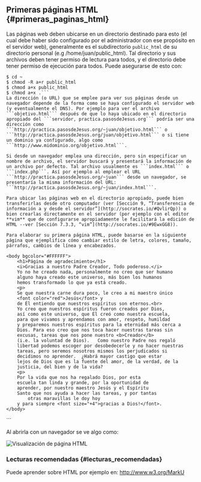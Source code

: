 ## Primeras páginas HTML {#primeras_paginas_html}

Las páginas web deben ubicarse en un directorio destinado para esto (el cual debe haber sido configurado por el administrador con ese propósito en el servidor web), generalmente es el subdirectorio ```public_html``` de su directorio personal (e.g /home/juan/public_html). Tal directorio y sus archivos deben tener permiso de lectura para todos, y el directorio debe tener permiso de ejecución para todos. Puede asegurarse de esto con:
```
$ cd ~
$ chmod -R a+r public_html
$ chmod a+x public_html
$ chmod a+x .```
La dirección (o URL) que se emplee para ver sus páginas desde un navegador depende de la forma como se haya configurado el servidor web (y eventualmente el DNS). Por ejemplo para ver el archivo ```objetivo.html``` después de que lo haya ubicado en el directorio apropiado del ```servidor, practica.pasosdeJesus.org``` podría ser una dirección como ```http://practica.pasosdeJesus.org/~juan/objetivo.html``` o ```http://practica.pasosdeJesus.org/juan/objetivo.html``` o si tiene un dominio ya configurado, algo como ```http://www.midominio.org/objetivo.html```.

Si desde un navegador emplea una dirección, pero sin especificar un nombre de archivo, el servidor buscará y presentará la información de un archivo por defecto. Tal archivo usualmente es ```index.html``` o ```index.php```. Así por ejemplo al emplear el URL ```http://practica.pasosdeJesus.org/~juan``` desde un navegador, se presentaría la misma información del URL: ```http://practica.pasosdeJesus.org/~juan/index.html```.

Para ubicar las páginas web en el directorio apropiado, puede bien transferirlas desde otro computador (ver [Sección 9, “Transferencia de información a y desde el servidor”](http://socrates.io/#QvlirQp))	o bien crearlas directamente en el servidor (por ejemplo con el editor **vim** que de configurarse apropiadamente le facilitará la edición de HTML --ver [Sección 7.3.3, “vim”](http://socrates.io/#9EwxGG8)).

Para elaborar su primera página HTML, puede basarse en la siguiente página que ejemplifica cómo cambiar estilo de letra, colores, tamaño, párrafos, cambios de línea y encabezados.
```
<html>
	<head>
    	<title>
			Página de agradecimiento
		</title>
    </head>

	<body bgcolor="#FFFFFF">
		<h1>Página de agradecimiento</h1>
		<i>Gracias a nuestro Padre Creador, Todo poderoso.</i>
		Yo no he creado nada, personalmente no creo que ser humano 
		alguno haya creado este universo, más bien los humanos 
		hemos transformado lo que ya está creado.
		<p>
		Se que nuestra carne dura poco, le creo a mi maestro único
		<font color="red">Jesús</font> y 
		de Él entiendo que nuestros espíritus son eternos.<br>
		Yo creo que nuestros espíritus fueron creados por Dios,
		así como este universo, que Él creó como nuestra escuela,
		para que vivamos y aprendamos con amor, respeto, humildad
		y preparemos nuestros espíritus para la eternidad más cerca a
		Dios. Para eso creo que nos toca hacer nuestras tareas sin
		excusas, tareas que nos pone nuestro <b>Creador</b> 
		(i.e. la voluntad de Dios).   Como nuestro Padre nos regaló 
		libertad podemos escoger por desobedecerle y no hacer nuestras 
		tareas, pero seremos nosotros mismos los perjudicados si 
		decidimos no aprender.  ¿Habrá mayor castigo que estar
		lejos de Dios que es la fuente del amor, de la verdad, de la
		justicia, del bien y de la vida?
		<p>
		Por la vida que nos ha regalado Dios, por esta
		escuela tan linda y grande, por la oportunidad de
		aprender, por nuestro maestro Jesús y el Espíritu
		Santo que nos ayuda a hacer las tareas, y por tantas
	       	otras maravillas le doy hoy
		y para siempre <font size="+4">gracias a Dios!</font>.
	</body>
</html>```
		
Al abrirla con un navegador se ve algo como:

![Visualización de página HTML](http://structio.sourceforge.net/guias/basico_OpenBSD/html1.png)


### Lecturas recomendadas {#lecturas_recomendadas}

Puede aprender sobre HTML por ejemplo en: http://www.w3.org/MarkU
